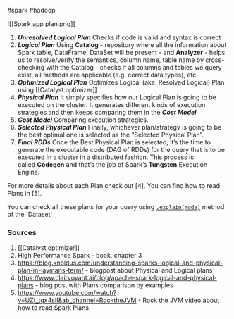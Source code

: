 #spark #hadoop 

![[Spark app plan.png]]

1. ***Unresolved Logical Plan***
   Checks if code is valid and syntax is correct
2. ***Logical Plan***
   Using **Catalog** - repository where all the information about Spark table, DataFrame, DataSet will be present - and **Analyzer** - helps us to resolve/verify the semantics, column name, table name by cross-checking with the Catalog - checks if all columns and tables we query exist, all methods are applicable (e.g. correct data types), etc.
3. ***Optimized Logical Plan***
   Optimizes Logical (aka. Resolved Logical) Plan using [[Catalyst optimizer]]
1. ***Physical Plan***
   It simply specifies how our Logical Plan is going to be executed on the cluster. It generates different kinds of execution strategies and then keeps comparing them in the ***Cost Model***
5. ***Cost Model***
   Comparing execution strategies.
6. ***Selected Physical Plan***
   Finally, whichever plan/strategy is going to be the best optimal one is selected as the  “Selected Physical Plan”.
7. ***Final RDDs***
   Once the Best Physical Plan is selected, it’s the time to generate the executable code (DAG of RDDs) for the query that is to be executed in a cluster in a distributed fashion. This process is called **Codegen** and that’s the job of Spark’s **Tungsten** Execution Engine.

For more details about each Plan check out [4]. You can find how to read Plans in [5].

You can check all these plans for your query using [`.explain(mode)`](https://spark.apache.org/docs/latest/api/scala/org/apache/spark/sql/Dataset.html#explain(mode:String):Unit) method of the `Dataset`

### Sources
1. [[Catalyst optimizer]]
2. High Performance Spark - book, chapter 3
3. https://blog.knoldus.com/understanding-sparks-logical-and-physical-plan-in-laymans-term/ - blogpost about Physical and Logical plans
4. https://www.clairvoyant.ai/blog/apache-spark-logical-and-physical-plans - blog post with Plans comparison by examples
5. https://www.youtube.com/watch?v=UZt_tqx4sII&ab_channel=RocktheJVM - Rock the JVM video about how to read Spark Plans